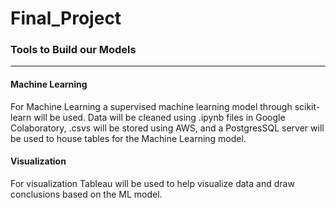 # Final_Project

### Tools to Build our Models 
***

#### Machine Learning
For Machine Learning a supervised machine learning model through scikit-learn will be used. Data will be cleaned using .ipynb files in Google Colaboratory, .csvs will be stored using AWS, and a PostgresSQL server will be used to house tables for the Machine Learning model.

#### Visualization 
For visualization Tableau will be used to help visualize data and draw conclusions based on the ML model.

